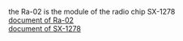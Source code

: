 the Ra-02 is the module of the radio chip SX-1278  
[document of Ra-02](c048ps01a1_ra-02_product_specification_v1.1.pdf)  
[document of SX-1278](sx1276_77_78_79.pdf)  
